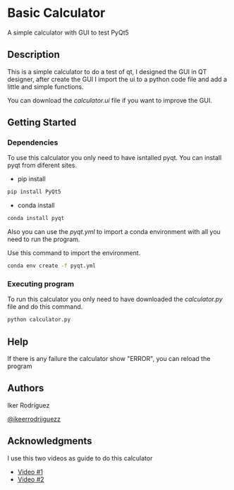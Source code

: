 # Basic Calculator

A simple calculator with GUI to test PyQt5

## Description

This is a simple calculator to do a test of qt, I designed the GUI in QT designer, after create the GUI I import the ui to a python code file and add a little and simple functions.

You can download the *calculator.ui* file if you want to improve the GUI.

## Getting Started

### Dependencies

To use this calculator you only need to have isntalled pyqt. You can install pyqt from diferent sites.

- pip install

```bash
pip install PyQt5
```

- conda install

```bash
conda install pyqt
```

Also you can use the *pyqt.yml* to import a conda environment with all you need to run the program.

Use this command to import the environment.

```bash
conda env create -f pyqt.yml
```

### Executing program

To run this calculator you only need to have downloaded the *calculator.py* file and do this command.

```bash
python calculator.py
```

## Help

If there is any failure the calculator show "ERROR", you can reload the program

## Authors

Iker Rodríguez  

[@ikeerrodriiguezz](https://gitlab.com/ikeerrodriiguezz)

## Acknowledgments

I use this two videos as guide to do this calculator

* [Video #1](https://youtu.be/H1FpwbavWIk?feature=shared)
* [Video #2](https://youtu.be/YEOOcrm5ulA?feature=shared)
